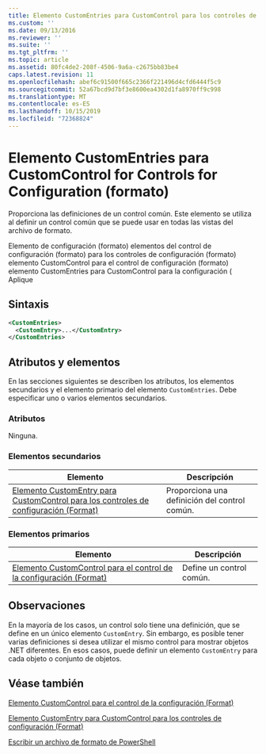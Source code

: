 ```yaml
---
title: Elemento CustomEntries para CustomControl para los controles de configuración (Format) | Microsoft Docs
ms.custom: ''
ms.date: 09/13/2016
ms.reviewer: ''
ms.suite: ''
ms.tgt_pltfrm: ''
ms.topic: article
ms.assetid: 80fc4de2-208f-4506-9a6a-c2675bb83be4
caps.latest.revision: 11
ms.openlocfilehash: abef6c91500f665c2366f221496d4cfd6444f5c9
ms.sourcegitcommit: 52a67bcd9d7bf3e8600ea4302d1fa8970ff9c998
ms.translationtype: MT
ms.contentlocale: es-ES
ms.lasthandoff: 10/15/2019
ms.locfileid: "72368824"
---
```

# <a name="customentries-element-for-customcontrol-for-controls-for-configuration-format"></a>Elemento CustomEntries para CustomControl for Controls for Configuration (formato)

Proporciona las definiciones de un control común. Este elemento se utiliza al definir un control común que se puede usar en todas las vistas del archivo de formato.

Elemento de configuración (formato) elementos del control de configuración (formato) para los controles de configuración (formato) elemento CustomControl para el control de configuración (formato) elemento CustomEntries para CustomControl para la configuración ( Aplique

## <a name="syntax"></a>Sintaxis

```xml
<CustomEntries>
  <CustomEntry>...</CustomEntry>
</CustomEntries>

```

## <a name="attributes-and-elements"></a>Atributos y elementos

En las secciones siguientes se describen los atributos, los elementos secundarios y el elemento primario del elemento `CustomEntries`. Debe especificar uno o varios elementos secundarios.

### <a name="attributes"></a>Atributos

Ninguna.

### <a name="child-elements"></a>Elementos secundarios

|Elemento|Descripción|
|-------------|-----------------|
|[Elemento CustomEntry para CustomControl para los controles de configuración (Format)](./customentry-element-for-customcontrol-for-controls-for-configuration-format.md)|Proporciona una definición del control común.|

### <a name="parent-elements"></a>Elementos primarios

|Elemento|Descripción|
|-------------|-----------------|
|[Elemento CustomControl para el control de la configuración (Format)](./customcontrol-element-for-control-for-controls-for-configuration-format.md)|Define un control común.|

## <a name="remarks"></a>Observaciones

En la mayoría de los casos, un control solo tiene una definición, que se define en un único elemento `CustomEntry`. Sin embargo, es posible tener varias definiciones si desea utilizar el mismo control para mostrar objetos .NET diferentes. En esos casos, puede definir un elemento `CustomEntry` para cada objeto o conjunto de objetos.

## <a name="see-also"></a>Véase también

[Elemento CustomControl para el control de la configuración (Format)](./customcontrol-element-for-control-for-controls-for-configuration-format.md)

[Elemento CustomEntry para CustomControl para los controles de configuración (Format)](./customentry-element-for-customcontrol-for-controls-for-configuration-format.md)

[Escribir un archivo de formato de PowerShell](./writing-a-powershell-formatting-file.md)
